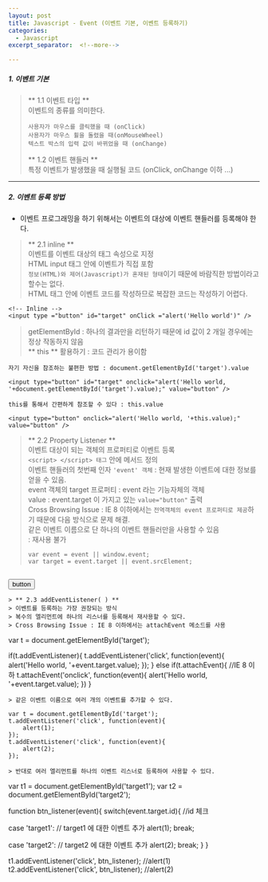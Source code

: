 ```yaml
---
layout: post
title: Javascript - Event (이벤트 기본, 이벤트 등록하기)
categories:
  - Javascript
excerpt_separator:  <!--more-->

---
```


##### 1. 이벤트 기본

> ** 1.1 이벤트 타입 **  
> 이벤트의 종류를 의미한다.
>
> ```
> 사용자가 마우스를 클릭했을 때 (onClick)  
> 사용자가 마우스 휠을 돌렸을 때(onMouseWheel)  
> 텍스트 박스의 입력 값이 바뀌었을 때 (onChange)  
> ```
>
> ** 1.2 이벤트 핸들러 **  
> 특정 이벤트가 발생했을 때 실행될 코드 (onClick, onChange 이하 ...)

---

##### 2. 이벤트 등록 방법

- 이벤트 프로그래밍을 하기 위해서는 이벤트의 대상에 이벤트 핸들러를 등록해야 한다.

> ** 2.1 inline **  
> 이벤트를 이벤트 대상의 태그 속성으로 지정  
> HTML input 태그 안에 이벤트가 직접 포함  
> `정보(HTML)와 제어(Javascript)가 혼재된 형태`이기 때문에 바람직한 방법이라고 할수는 없다.  
> HTML 태그 안에 이벤트 코드를 작성하므로 복잡한 코드는 작성하기 어렵다.

```
<!-- Inline -->
<input type ="button" id="target" onClick ="alert('Hello world')" />
```

> getElementById : 하나의 결과만을 리턴하기 때문에 id 값이 2 개일 경우에는 정상 작동하지 않음  
> ** this ** 활용하기 : 코드 관리가 용이함

```
자기 자신을 참조하는 불편한 방법 : document.getElementById('target').value

<input type="button" id="target" onclick="alert('Hello world, '+document.getElementById('target').value);" value="button" />

this를 통해서 간편하게 참조할 수 있다 : this.value

<input type="button" onclick="alert('Hello world, '+this.value);" value="button" />
```

> ** 2.2 Property Listener **  
> 이벤트 대상이 되는 객체의 프로퍼티로 이벤트 등록  
> `<script> </script> 태그` 안에 메서드 정의  
> 이벤트 핸들러의 첫번째 인자 `'event' 객체` : 현재 발생한 이벤트에 대한 정보를 얻을 수 있음.  
> event 객체의 target 프로퍼티 : event 라는 기능자체의 객체  
> value : event.target 이 가지고 있는 `value="button"` 출력  
> Cross Browsing Issue : IE 8 이하에서는 `전역객체의 event 프로퍼티로 제공`하기 때문에 다음 방식으로 문제 해결.  
> 같은 이벤트 이름으로 단 하나의 이벤트 핸들러만을 사용할 수 있음  
> : 재사용 불가
>
> ```
> var event = event || window.event;
> var target = event.target || event.srcElement;
> ```

```

```

<body>
    <input type="button" id="target" value="button" />

<script>
<!-- Property Listener -->

    var t = document.getElementById('target');
    t.onclick = function(event){
        alert('Hello world, '+event.target.value)
    }
</script>

```
> ** 2.3 addEventListener( ) **  
> 이벤트를 등록하는 가장 권장되는 방식  
> 복수의 엘리먼트에 하나의 리스너를 등록해서 재사용할 수 있다.  
> Cross Browsing Issue : IE 8 이하에서는 attachEvent 메소드를 사용  
```

var t = document.getElementById('target');

<!-- addEventListener -->

if(t.addEventListener){
t.addEventListener('click', function(event){
alert('Hello world, '+event.target.value);
});
} else if(t.attachEvent){ //IE 8 이하
t.attachEvent('onclick', function(event){
alert('Hello world, '+event.target.value);
})
}

```
> 같은 이벤트 이름으로 여러 개의 이벤트를 추가할 수 있다.
```

    var t = document.getElementById('target');
    t.addEventListener('click', function(event){
        alert(1);
    });
    t.addEventListener('click', function(event){
        alert(2);
    });

```
> 반대로 여러 엘리먼트를 하나의 이벤트 리스너로 등록하여 사용할 수 있다.
```

var t1 = document.getElementById('target1');
var t2 = document.getElementById('target2');

function btn_listener(event){
switch(event.target.id){ //id 체크

case 'target1': // target1 에 대한 이벤트 추가
alert(1);
break;

case 'target2': // target2 에 대한 이벤트 추가
alert(2);
break;
}
}

t1.addEventListener('click', btn_listener); //alert(1)
t2.addEventListener('click', btn_listener); //alert(2)

```

```
